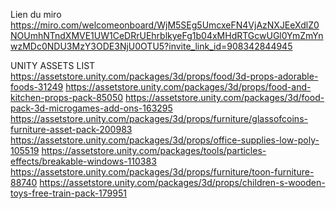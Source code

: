 Lien du miro
https://miro.com/welcomeonboard/WjM5SEg5UmcxeFN4VjAzNXJEeXdlZ0NOUmhNTndXMVE1UW1CeDRrUEhrblkyeFg1b04xMHdRTGcwUGl0YmZmYnwzMDc0NDU3MzY3ODE3NjU0OTU5?invite_link_id=908342844945

UNITY ASSETS LIST
https://assetstore.unity.com/packages/3d/props/food/3d-props-adorable-foods-31249
https://assetstore.unity.com/packages/3d/props/food-and-kitchen-props-pack-85050
https://assetstore.unity.com/packages/3d/food-pack-3d-microgames-add-ons-163295
https://assetstore.unity.com/packages/3d/props/furniture/glassofcoins-furniture-asset-pack-200983
https://assetstore.unity.com/packages/3d/props/office-supplies-low-poly-105519
https://assetstore.unity.com/packages/tools/particles-effects/breakable-windows-110383
https://assetstore.unity.com/packages/3d/props/furniture/toon-furniture-88740
https://assetstore.unity.com/packages/3d/props/children-s-wooden-toys-free-train-pack-179951
